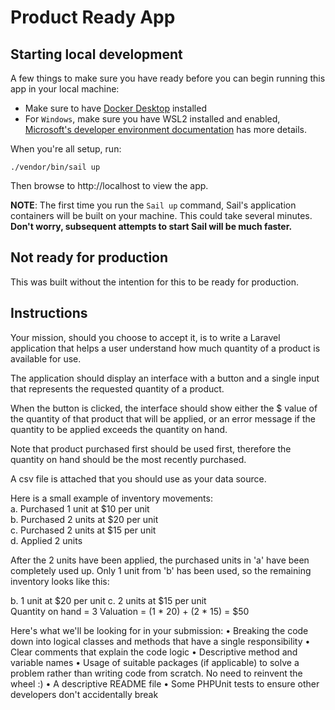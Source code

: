 # Product Ready App

## Starting local development

A few things to make sure you have ready before you can begin running this app in your local machine:
- Make sure to have [Docker Desktop](https://www.docker.com/) installed
- For `Windows`, make sure you have WSL2 installed and enabled, [Microsoft's developer environment documentation](https://docs.microsoft.com/en-us/windows/wsl/install-win10) has more details.

When you're all setup, run:
```
./vendor/bin/sail up
```
Then browse to http://localhost to view the app.

**NOTE**: The first time you run the `Sail up` command, Sail's application containers will be built on your machine. This could take several minutes. **Don't worry, subsequent attempts to start Sail will be much faster.**

## Not ready for production

This was built without the intention for this to be ready for production.

## Instructions

Your mission, should you choose to accept it, is to write a Laravel application that helps a user understand how much quantity of a product is available for use.

The application should display an interface with a button and a single input that represents the requested quantity of a product.

When the button is clicked, the interface should show either the $ value of the quantity of that product that will be applied, or an error message if the quantity to be applied exceeds the quantity on hand.

Note that product purchased first should be used first, therefore the quantity on hand should be the most recently purchased.

A csv file is attached that you should use as your data source.

Here is a small example of inventory movements:  
a. Purchased 1 unit at $10 per unit  
b. Purchased 2 units at $20 per unit  
c. Purchased 2 units at $15 per unit  
d. Applied 2 units  

After the 2 units have been applied, the purchased units in 'a' have been completely used up. Only 1 unit from 'b' has been used, so the remaining inventory looks like this:

b. 1 unit at $20 per unit c. 2 units at $15 per unit  
Quantity on hand = 3 Valuation = (1 * 20) + (2 * 15) = $50

Here's what we'll be looking for in your submission:
	• Breaking the code down into logical classes and methods that have a single responsibility
	• Clear comments that explain the code logic
	• Descriptive method and variable names
	• Usage of suitable packages (if applicable) to solve a problem rather than writing code from scratch. No need to reinvent the wheel :)
	• A descriptive README file
	• Some PHPUnit tests to ensure other developers don't accidentally break 

